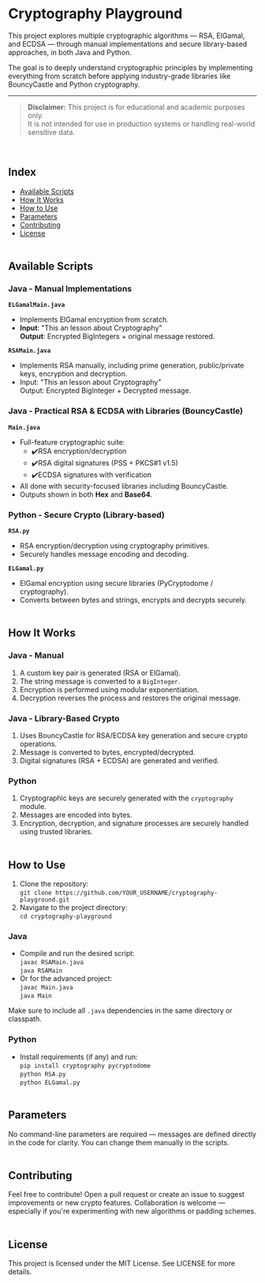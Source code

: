 # Cryptography Playground
This project explores multiple cryptographic algorithms — RSA, ElGamal, and ECDSA — through manual implementations and secure library-based approaches, in both Java and Python.

The goal is to deeply understand cryptographic principles by implementing everything from scratch before applying industry-grade libraries like BouncyCastle and Python cryptography.

---
> **Disclaimer:** This project is for educational and academic purposes only.  
> It is not intended for use in production systems or handling real-world sensitive data.

<br>

## Index
- [Available Scripts](#available-scripts)
- [How It Works](#how-it-works)
- [How to Use](#how-to-use)
- [Parameters](#parameters)
- [Contributing](#contributing)
- [License](#license)
<br><br>


## Available Scripts
### Java - Manual Implementations
**`ELGamalMain.java`**
- Implements ElGamal encryption from scratch.
- **Input**: "This an lesson about Cryptography" <br>**Output**: Encrypted BigIntegers + original message restored.

**`RSAMain.java`**
- Implements RSA manually, including prime generation, public/private keys, encryption and decryption.
- Input: "This an lesson about Cryptography" <br>Output: Encrypted BigInteger + Decrypted message.

### Java - Practical RSA & ECDSA with Libraries (BouncyCastle)
**`Main.java`**
- Full-feature cryptographic suite:
	- ✔️RSA encryption/decryption
	- ✔️RSA digital signatures (PSS + PKCS#1 v1.5)
	- ✔️ECDSA signatures with verification
- All done with security-focused libraries including BouncyCastle.
- Outputs shown in both **Hex** and **Base64**.

### Python - Secure Crypto (Library-based)
**`RSA.py`**
- RSA encryption/decryption using cryptography primitives.
- Securely handles message encoding and decoding.

**`ELGamal.py`**
- ElGamal encryption using secure libraries (PyCryptodome / cryptography).
- Converts between bytes and strings, encrypts and decrypts securely.
<br><br>


## How It Works
### Java - Manual
1. A custom key pair is generated (RSA or ElGamal).
2. The string message is converted to a `BigInteger`.
3. Encryption is performed using modular exponentiation.
4. Decryption reverses the process and restores the original message.

### Java - Library-Based Crypto
1. Uses BouncyCastle for RSA/ECDSA key generation and secure crypto operations.
2. Message is converted to bytes, encrypted/decrypted.
3. Digital signatures (RSA + ECDSA) are generated and verified.

### Python
1. Cryptographic keys are securely generated with the `cryptography` module.
2. Messages are encoded into bytes.
3. Encryption, decryption, and signature processes are securely handled using trusted libraries.
<br><br>


## How to Use
1. Clone the repository: <br>`git clone https://github.com/YOUR_USERNAME/cryptography-playground.git`
2. Navigate to the project directory: <br>`cd cryptography-playground`

### Java
* Compile and run the desired script: <br>`javac RSAMain.java` <br>`java RSAMain`
* Or for the advanced project: <br>`javac Main.java` <br>`java Main`

Make sure to include all `.java` dependencies in the same directory or classpath.

### Python
* Install requirements (if any) and run: <br>`pip install cryptography pycryptodome` <br>`python RSA.py` <br>`python ELGamal.py`
<br><br>


## Parameters
No command-line parameters are required — messages are defined directly in the code for clarity. You can change them manually in the scripts.
<br><br>


## Contributing
Feel free to contribute! Open a pull request or create an issue to suggest improvements or new crypto features. Collaboration is welcome — especially if you're experimenting with new algorithms or padding schemes.
<br><br>


## License
This project is licensed under the MIT License. See LICENSE for more details.